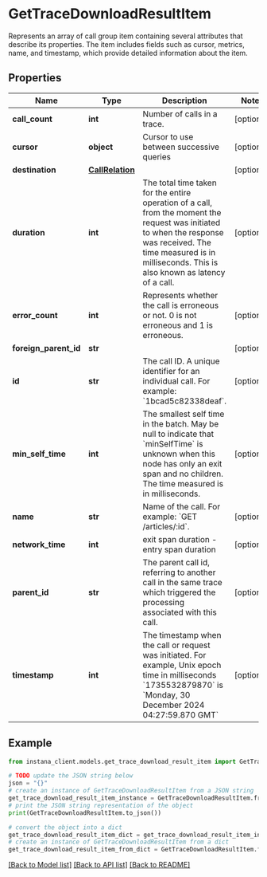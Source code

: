 # GetTraceDownloadResultItem

Represents an array of call group item containing several attributes that describe its properties. The item includes fields such as cursor, metrics, name, and timestamp, which provide detailed information about the item. 

## Properties

Name | Type | Description | Notes
------------ | ------------- | ------------- | -------------
**call_count** | **int** | Number of calls in a trace. | [optional] 
**cursor** | **object** | Cursor to use between successive queries | [optional] 
**destination** | [**CallRelation**](CallRelation.md) |  | [optional] 
**duration** | **int** | The total time taken for the entire operation of a call, from the moment the request was initiated to when the response was received. The time measured is in milliseconds. This is also known as latency of a call. | [optional] 
**error_count** | **int** | Represents whether the call is erroneous or not. 0 is not erroneous and 1 is erroneous. | [optional] 
**foreign_parent_id** | **str** |  | [optional] 
**id** | **str** | The call ID. A unique identifier for an individual call. For example: &#x60;1bcad5c82338deaf&#x60;. | [optional] 
**min_self_time** | **int** | The smallest self time in the batch. May be null to indicate that &#x60;minSelfTime&#x60; is unknown when this node has only an exit span and no children. The time measured is in milliseconds. | [optional] 
**name** | **str** | Name of the call. For example: &#x60;GET /articles/:id&#x60;. | [optional] 
**network_time** | **int** | exit span duration - entry span duration | [optional] 
**parent_id** | **str** | The parent call id, referring to another call in the same trace which triggered the processing associated with this call. | [optional] 
**timestamp** | **int** | The timestamp when the call or request was initiated. For example, Unix epoch time in milliseconds &#x60;1735532879870&#x60; is &#x60;Monday, 30 December 2024 04:27:59.870 GMT&#x60; | [optional] 

## Example

```python
from instana_client.models.get_trace_download_result_item import GetTraceDownloadResultItem

# TODO update the JSON string below
json = "{}"
# create an instance of GetTraceDownloadResultItem from a JSON string
get_trace_download_result_item_instance = GetTraceDownloadResultItem.from_json(json)
# print the JSON string representation of the object
print(GetTraceDownloadResultItem.to_json())

# convert the object into a dict
get_trace_download_result_item_dict = get_trace_download_result_item_instance.to_dict()
# create an instance of GetTraceDownloadResultItem from a dict
get_trace_download_result_item_from_dict = GetTraceDownloadResultItem.from_dict(get_trace_download_result_item_dict)
```
[[Back to Model list]](../README.md#documentation-for-models) [[Back to API list]](../README.md#documentation-for-api-endpoints) [[Back to README]](../README.md)



